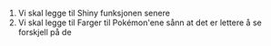 1. Vi skal legge til Shiny funksjonen senere
2. Vi skal legge til Farger til Pokémon'ene sånn at det er lettere å se forskjell på de
